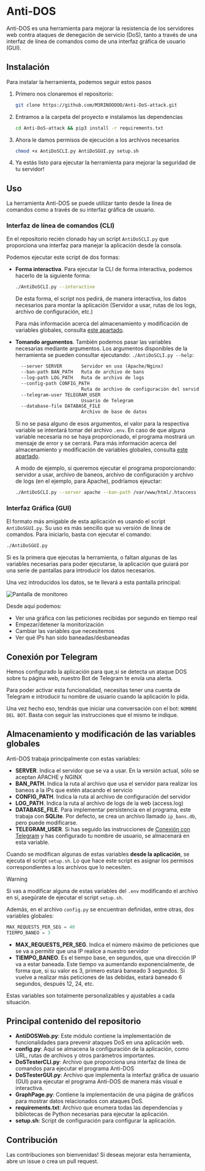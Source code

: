 # Anti-DOS

Anti-DOS es una herramienta para mejorar la resistencia de los servidores web contra ataques de denegación de servicio (DoS), tanto a través de una interfaz de línea de comandos como de una interfaz gráfica de usuario (GUI).


## Instalación

Para instalar la herramienta, podemos seguir estos pasos
1. Primero nos clonaremos el repositorio:

    ```bash
    git clone https://github.com/M3RINOOOOO/Anti-DoS-attack.git
   ```

2. Entramos a la carpeta del proyecto e instalamos las dependencias

    ```bash
   cd Anti-DoS-attack && pip3 install -r requirements.txt
   ```
3. Ahora le damos permisos de ejecución a los archivos necesarios
    ```bash
    chmod +x AntiDoSCLI.py AntiDoSGUI.py setup.sh
   ```
4. Ya estás listo para ejecutar la herramienta para mejorar la seguridad de tu servidor!


## Uso

La herramienta Anti-DOS se puede utilizar tanto desde la línea de comandos como a través de su interfaz gráfica de usuario.

### Interfaz de línea de comandos (CLI)

En el repositorio recién clonado hay un script `AntiDoSCLI.py` que proporciona una interfaz para manejar la aplicación desde la consola.

Podemos ejecutar este script de dos formas:

- **Forma interactiva**. Para ejecutar la CLI de forma interactiva, podemos hacerlo de la siguiente forma:
    ```bash
    ./AntiDoSCLI.py --interactive
    ```
  De esta forma, el script nos pedirá, de manera interactiva, los datos necesarios para montar la aplicación (Servidor a usar, rutas de los logs, archivo de configuración, etc.)

    Para más información acerca del almacenamiento y modificación de variables globales, consulta [este apartado](#almacenamiento-y-modificación-de-las-variables-globales).
- **Tomando argumentos**. También podemos pasar las variables necesarias mediante argumentos. Los argumentos disponibles de la herramienta se pueden consultar ejecutando:
    ```./AntiDoSCLI.py --help```:

    ```txt
      --server SERVER       Servidor en uso (Apache/Nginx)
      --ban-path BAN_PATH   Ruta de archivo de bans
      --log-path LOG_PATH   Ruta de archivo de logs
      --config-path CONFIG_PATH
                            Ruta de archivo de configuración del servidor
      --telegram-user TELEGRAM_USER
                            Usuario de Telegram
      --database-file DATABASE_FILE
                            Archivo de base de datos
  ```
  Si no se pasa alguno de esos argumentos, el valor para la respectiva variable se intentará tomar del archivo `.env`. En caso de que alguna variable necesaria no se haya proporcionado, el programa mostrará un mensaje de error y se cerrará. Para más información acerca del almacenamiento y modificación de variables globales, consulta [este apartado](#almacenamiento-y-modificación-de-las-variables-globales).

    A modo de ejemplo, si queremos ejecutar el programa proporcionando: servidor a usar, archivo de baneos, archivo de configuración y archivo de logs (en el ejemplo, para Apache), podríamos ejeuctar:

    ```bash
    ./AntiDoSCLI.py --server apache --ban-path /var/www/html/.htaccess --config-path /etc/apache2/apache2.conf --log-path /var/log/apache2/access.log
  ```

  
### Interfaz Gráfica (GUI)

El formato más amigable de esta aplicación es usando el script `AntiDoSGUI.py`. Su uso es más sencillo que su versión de línea de comandos. Para iniciarlo, basta con ejecutar el comando:

```bash
./AntiDoSGUI.py
```

Si es la primera que ejecutas la herramienta, o faltan algunas de las variables necesarias para poder ejecutarse, la aplicación que guiará por una serie de pantallas para introducir los datos necesarios.

Una vez introducidos los datos, se te llevará a esta pantalla principal:

![Pantalla de monitoreo](images/docs/pantallaPrincipal.jpg)

Desde aquí podemos:

- Ver una gráfica con las peticiones recibidas por segundo en tiempo real
- Empezar/detener la monitorización
- Cambiar las variables que necesitemos
- Ver qué IPs han sido baneadas/desbaneadas

## Conexión por Telegram

Hemos configurado la aplicación para que,si se detecta un ataque DOS sobre tu página web, nuestro Bot de Telegram te envía una alerta.

Para poder activar esta funcionalidad, necesitas tener una cuenta de Telegram e introducir tu nombre de usuario cuando la aplicación lo pida.

Una vez hecho eso, tendrás que iniciar una conversación con el bot: `NOMBRE DEL BOT`. Basta con seguir las instrucciones que el mismo te indique.

## Almacenamiento y modificación de las variables globales

Anti-DOS trabaja principalmente con estas variables:

- **SERVER**. Indica el servidor que se va a usar. En la versión actual, sólo se aceptan APACHE y NGINX
- **BAN_PATH**. Indica la ruta al archivo que usa el servidor para realizar los baneos a la IPs que estén atacando el servicio
- **CONFIG_PATH**. Indica la ruta al archivo de configuración del servidor
- **LOG_PATH**. Indica la ruta al archivo de logs de la web (access.log)
- **DATABASE_FILE**. Para implementar persistencia en el programa, este trabaja con **SQLite**. Por defecto, se crea un archivo llamado `ip_bans.db`, pero puede modificarse.
- **TELEGRAM_USER**. Si has seguido las instrucciones de [Conexión con Telegram](#conexión-por-telegram) y has configurado tu nombre de usuario, se almacenará en esta variable.

Cuando se modifican algunas de estas variables **desde la aplicación**, se ejecuta el script `setup.sh`. Lo que hace este script es asignar los permisos correspondientes a los archivos que lo necesiten.

> [!WARNING]
> Si vas a modificar alguna de estas variables del `.env` modificando el archivo en sí, asegúrate de ejecutar el script `setup.sh`.

Además, en el archivo `config.py` se encuentran definidas, entre otras, dos variables globales:

```python
MAX_REQUESTS_PER_SEG = 40
TIEMPO_BANEO = 3
```

- **MAX_REQUESTS_PER_SEG**. Indica el número máximo de peticiones que se va a permitir que una IP realice a nuestro servidor
- **TIEMPO_BANEO**. Es el tiempo base, en segundos, que una dirección IP va a estar baneada. Este tiempo va aumentando exponencialmente, de forma que, si su valor es 3, primero estará baneado 3 segundos. Si vuelve a realizar más peticiones de las debidas, estará baneado 6 segundos, después 12, 24, etc.

Estas variables son totalmente personalizables y ajustables a cada situación. 

## Principal contenido del repositorio

- **AntiDOSWeb.py**: Este módulo contiene la implementación de funcionalidades para prevenir ataques DoS en una aplicación web.
- **config.py**: Aquí se almacena la configuración de la aplicación, como URL, rutas de archivos y otros parámetros importantes.
- **DoSTesterCLI.py**: Archivo que proporciona una interfaz de línea de comandos para ejecutar el programa Anti-DOS
- **DoSTesterGUI.py**: Archivo que implementa la interfaz gráfica de usuario (GUI) para ejecutar el programa Anti-DOS de manera más visual e interactiva.
- **GraphPage.py**: Contiene la implementación de una página de gráficos para mostrar datos relacionados con ataques DoS.
- **requirements.txt**: Archivo que enumera todas las dependencias y bibliotecas de Python necesarias para ejecutar la aplicación.
- **setup.sh**: Script de configuración para configurar la aplicación.



## Contribución

Las contribuciones son bienvenidas! Si deseas mejorar esta herramienta, abre un issue o crea un pull request.

